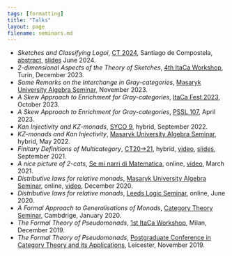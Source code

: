 ```yaml
---
tags: [formatting]
title: "Talks"
layout: page
filename: seminars.md
---
```


- _Sketches and Classifying Logoi_, [CT 2024](https://www.usc.gal/regaca/ct2024/), Santiago de Compostela, [abstract](https://www.usc.gal/regaca/ct2024/files/Abstracts/Lobbia.pdf), [slides](/assets/Lobbia_Slides_CT2024.pdf) June 2024. 
- _2-dimensional Aspects of the Theory of Sketches_, [4th ItaCa Workshop](https://progetto-itaca.github.io/ItaCa-23/), Turin, December 2023. 
- _Some Remarks on the Interchange in Gray-categories_, [Masaryk University Algebra Seminar](http://www.math.muni.cz/~bourkej/BAS.html), November 2023. 
- _A Skew Approach to Enrichment for Gray-categories_, [ItaCa Fest 2023](https://progetto-itaca.github.io/pages/fest23.html#oct25), October 2023.
- _A Skew Approach to Enrichment for Gray-categories_, [PSSL 107](https://sites.google.com/view/pssl-107-athens?pli=1/), April 2023. 
- _Kan Injectivity and KZ-monads_, [SYCO 9](https://www.cl.cam.ac.uk/events/syco/9/), hybrid, September 2022.
- _KZ-monads and Kan Injectivity_, [Masaryk University Algebra Seminar](http://www.math.muni.cz/~bourkej/BAS.html), hybrid, May 2022. 
- _Finitary Definitions of Multicategory_, [CT20->21](https://sites.google.com/view/ct2021/programme-speakers), hybrid, [video](https://www.youtube.com/watch?v=pPdhoaxCVGA&list=PLjdJCdYLZRbPqfdp27BRVMA0qSXnDHi_y&index=5), [slides](Lobbia_CT20.21.pdf), September 2021. 
- _A nice picture of 2-cats_, [Se mi narri di Matematica](https://euler.unipv.it/seminaridott/16_Lobbia.html), online, [video](https://euler.unipv.it/seminaridott/16_Lobbia.html#video), March 2021.
- _Distributive laws for relative monads_, [Masaryk University Algebra Seminar](http://www.math.muni.cz/~bourkej/BAS.html), online, [video](https://www.youtube.com/watch?v=0BbeMJ4vDD8), December 2020. 
- _Distributive laws for relative monads_, [Leeds Logic Seminar](https://www1.maths.leeds.ac.uk/~matpsh/virtualseminar.html), online, June 2020. 
- _A Formal Approach to Generalisations of Monads_, [Category Theory Seminar](http://www.talks.cam.ac.uk/talk/index/138064), Cambdrige, January 2020. 
- _The Formal Theory of Pseudomonads_, [1st ItaCa Workshop](http://www.mat.unimi.it/users/itaca/), Milan, December 2019. 
- _The Formal Theory of Pseudomonads_, [Postgraduate Conference in Category Theory and its Applications](https://sites.google.com/view/pgr-ct-leics19/home), Leicester, November 2019. 
